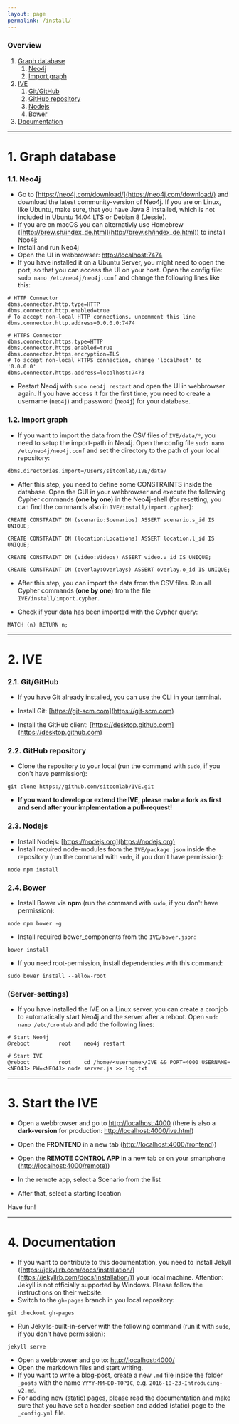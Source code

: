```yaml
---
layout: page
permalink: /install/
---
```


### Overview

1. [Graph database](#graph-database)
    1. [Neo4j](#neo4j)
    2. [Import graph](#import-graph)
2. [IVE](#ive)
    1. [Git/GitHub](#gitgithub)
    2. [GitHub repository](#github-repository)
    3. [Nodejs](#nodejs)
    4. [Bower](#bower)
3. [Documentation](#documentation)

***

# 1. Graph database

### 1.1. Neo4j

* Go to [https://neo4j.com/download/](https://neo4j.com/download/) and download the latest community-version of Neo4j. If you are on Linux, like Ubuntu, make sure, that you have Java 8 installed, which is not included in Ubuntu 14.04 LTS or Debian 8 (Jessie).
* If you are on macOS you can alternativly use Homebrew ([http://brew.sh/index_de.html](http://brew.sh/index_de.html)) to install Neo4j:
* Install and run Neo4j
* Open the UI in webbrowser: [http://localhost:7474](http://localhost:7474)
* If you have installed it on a Ubuntu Server, you might need to open the port, so that you can access the UI on your host. Open the config file: `sudo nano /etc/neo4j/neo4j.conf` and change the following lines like this:

```
# HTTP Connector
dbms.connector.http.type=HTTP
dbms.connector.http.enabled=true
# To accept non-local HTTP connections, uncomment this line
dbms.connector.http.address=0.0.0.0:7474

# HTTPS Connector
dbms.connector.https.type=HTTP
dbms.connector.https.enabled=true
dbms.connector.https.encryption=TLS
# To accept non-local HTTPS connection, change 'localhost' to '0.0.0.0'
dbms.connector.https.address=localhost:7473
```

* Restart Neo4j with `sudo neo4j restart` and open the UI in webbrowser again. If you have access it for the first time, you need to create a username (`neo4j`) and password (`neo4j`) for your database.

### 1.2. Import graph

* If you want to import the data from the CSV files of `IVE/data/*`, you need to setup the import-path in Neo4j. Open the config file `sudo nano /etc/neo4j/neo4j.conf` and set the directory to the path of your local repository:

```
dbms.directories.import=/Users/sitcomlab/IVE/data/
```

* After this step, you need to define some CONSTRAINTS inside the database. Open the GUI in your webbrowser and execute the following Cypher commands (**one by one**) in the Neo4j-shell (for resetting, you can find the commands also in  `IVE/install/import.cypher`):

```
CREATE CONSTRAINT ON (scenario:Scenarios) ASSERT scenario.s_id IS UNIQUE;

CREATE CONSTRAINT ON (location:Locations) ASSERT location.l_id IS UNIQUE;

CREATE CONSTRAINT ON (video:Videos) ASSERT video.v_id IS UNIQUE;

CREATE CONSTRAINT ON (overlay:Overlays) ASSERT overlay.o_id IS UNIQUE;
```

* After this step, you can import the data from the CSV files. Run all Cypher commands (**one by one**) from the file `IVE/install/import.cypher`.

* Check if your data has been imported with the Cypher query:

```
MATCH (n) RETURN n;
```

***

# 2. IVE

### 2.1. Git/GitHub
* If you have Git already installed, you can use the CLI in your terminal.

* Install Git: [https://git-scm.com](https://git-scm.com)

* Install the GitHub client: [https://desktop.github.com](https://desktop.github.com)

### 2.2. GitHub repository

* Clone the repository to your local (run the command with `sudo`, if you don't have permission):

```
git clone https://github.com/sitcomlab/IVE.git
```

* **If you want to develop or extend the IVE, please make a fork as first and send after your implementation a pull-request!**

### 2.3. Nodejs

* Install Nodejs: [https://nodejs.org](https://nodejs.org)
* Install required node-modules from the `IVE/package.json` inside the repository (run the command with `sudo`, if you don't have permission):

```
node npm install
```

### 2.4. Bower

* Install Bower via **npm** (run the command with `sudo`, if you don't have permission):

```
node npm bower -g
```

* Install required bower_components from the `IVE/bower.json`:

```
bower install
```

* If you need root-permission, install dependencies with this command:

```
sudo bower install --allow-root
```

### (Server-settings)

* If you have installed the IVE on a Linux server, you can create a cronjob to automatically start Neo4j and the server after a reboot. Open `sudo nano /etc/crontab` and add the following lines:

```
# Start Neo4j
@reboot         root    neo4j restart

# Start IVE
@reboot         root    cd /home/<username>/IVE && PORT=4000 USERNAME=<NEO4J> PW=<NEO4J> node server.js >> log.txt
```

***

# 3. Start the IVE

* Open a webbrowser and go to [http://localhost:4000](http://localhost:4000/) (there is also a **dark-version** for production: [http://localhost:4000/ive.html](http://localhost:4000/ive.html))

* Open the **FRONTEND** in a new tab ([http://localhost:4000/frontend](http://localhost:4000/frontend)))
* Open the **REMOTE CONTROL APP** in a new tab or on your smartphone ([http://localhost:4000/remote](http://localhost:4000/remote)))
* In the remote app, select a Scenario from the list
* After that, select a starting location

Have fun!

***

# 4. Documentation

* If you want to contribute to this documentation, you need to install Jekyll ([https://jekyllrb.com/docs/installation/](https://jekyllrb.com/docs/installation/)) your local machine. Attention: Jekyll is not officially supported by Windows. Please follow the instructions on their website.
* Switch to the `gh-pages` branch in you local repository:

```
git checkout gh-pages
```

* Run Jekylls-built-in-server with the following command (run it with `sudo`, if you don't have permission):

```
jekyll serve
```

* Open a webbrowser and go to: [http://localhost:4000/](http://localhost:4000/)
* Open the markdown files and start writing.
* If you want to write a blog-post, create a new `.md` file inside the folder `_posts` with the name `YYYY-MM-DD-TOPIC`, e.g. `2016-10-23-Introducing-v2.md`.
* For adding new (static) pages, please read the documentation and make sure that you have set a header-section and added (static) page to the `_config.yml` file.
